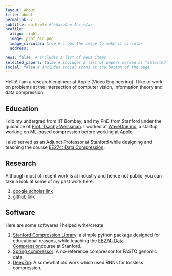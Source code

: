 ```yaml
---
layout: about
title: about
permalink: /
subtitle: <a href='#'>WaveOne Inc </a>
profile:
  align: right
  image: prof_pic.png
  image_circular: true # crops the image to make it circular
  address: 

news: false  # includes a list of news items
selected_papers: false # includes a list of papers marked as "selected={true}"
social: false # includes social icons at the bottom of the page
---
```


Hello! I am a research engineer at Apple (Video Engineering). I like to work on problems at the intersection of computer vision, information theory and data compression. 

## Education

I did my undergrad from IIT Bombay, and my PhD from Stanford under the guidance of [Prof. Tsachy Weissman](https://web.stanford.edu/~tsachy/). I worked at [WaveOne inc](https://techcrunch.com/2023/03/27/apple-acquired-a-startup-using-ai-to-compress-videos/), a startup working on ML-based compression before working at Apple. 

I also served as an Adjunct Professor at Stanford while designing and teaching the course [EE274: Data Compression](https://stanforddatacompressionclass.github.io/Fall22/). 

## Research

Although most of recent work is at industry and hence not public, you can take a look at some of my past work here:

1. [google scholar link](https://scholar.google.com/citations?user=RU0ZAp4AAAAJ&hl=en)
2. [github link](https://github.com/kedartatwawadi)

## Software

Here are some softwares I helped write/create
1.  [Stanford Compression Library](https://github.com/kedartatwawadi/stanford_compression_library): a simple python package designed for educational reasons, while teaching the [EE274: Data Compression](https://stanforddatacompressionclass.github.io/Fall22/)course at Stanford. 
2. [Spring compressor](https://github.com/shubhamchandak94/Spring): A no-reference compressor for FASTQ genomic data. 
3. [DeepZip](https://github.com/kedartatwawadi/NN_compression): A somewhat old work which used RNNs for lossless compression. 
